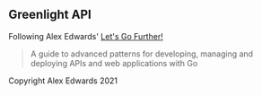 ## Greenlight API

Following Alex Edwards' [Let's Go Further!](https://lets-go-further.alexedwards.net/)

> A guide to advanced patterns for developing, managing and deploying APIs and web applications with Go

Copyright Alex Edwards 2021
